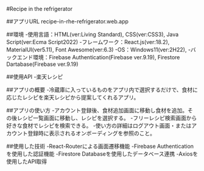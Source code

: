#Recipe in the refrigerator

##アプリURL
recipe-in-rhe-refrigerator.web.app

##環境
-使用言語：HTML(ver:Living Standard), CSS(ver:CSS3), Java Script(ver:Ecma Script2022)
-フレームワーク：React.js(ver:18.2), MaterialUI(ver5.11), Font Awesome(ver:6.3)
-OS：Windows11(ver:2H22),
-バックエンド環境：Firebase Authentication(Firebase ver.9.19), Firestore Dartabase(Firebase ver.9.19)

##使用API
-楽天レシピ

##アプリの概要
-冷蔵庫に入っているものをアプリ内で選択するだけで、食材に応じたレシピを楽天レシピから提案してくれるアプリ。

##アプリの使い方
-アカウント登録後、食材追加画面に移動し食材を追加。その後レシピ一覧画面に移動し、レシピを選択する。
-フリーレシピ検索画面から好きな食材でレシピを検索できる。
-使い方の詳細はログアウト画面・またはアカウント登録時に表示されるオンボーディングを参照のこと。

##使用した技術
-React-Routerによる画面遷移機能
-Firebase Authenticationを使用した認証機能
-Firestore Databaseを使用したデータベース連携
-Axiosを使用したAPI取得



